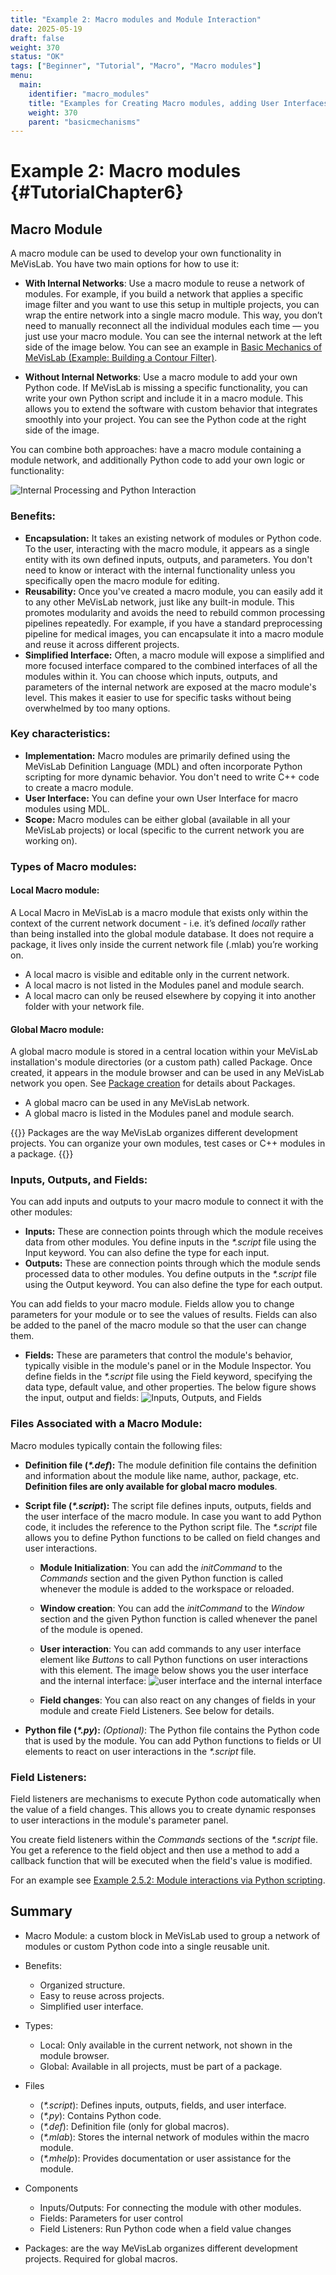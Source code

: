 ```yaml
---
title: "Example 2: Macro modules and Module Interaction"
date: 2025-05-19
draft: false
weight: 370
status: "OK"
tags: ["Beginner", "Tutorial", "Macro", "Macro modules"]
menu: 
  main:
    identifier: "macro_modules"
    title: "Examples for Creating Macro modules, adding User Interfaces and Python scripting."
    weight: 370
    parent: "basicmechanisms"
---
```


# Example 2: Macro modules {#TutorialChapter6}

## Macro Module 
A macro module can be used to develop your own functionality in MeVisLab. You have two main options for how to use it:

* **With Internal Networks**: Use a macro module to reuse a network of modules. For example, if you build a network that applies a specific image filter and you want to use this setup in multiple projects, you can wrap the entire network into a single macro module. This way, you don’t need to manually reconnect all the individual modules each time — you just use your macro module. You can see the internal network at the left side of the image below. You can see an example in [Basic Mechanics of MeVisLab (Example: Building a Contour Filter)](/tutorials/basicmechanisms#TutorialMacroModules).

* **Without Internal Networks**: Use a macro module to add your own Python code. If MeVisLab is missing a specific functionality, you can write your own Python script and include it in a macro module.
 This allows you to extend the software with custom behavior that integrates smoothly into your project. You can see the Python code at the right side of the image.


You can combine both approaches: have a macro module containing a module network, and additionally Python code to add your own logic or functionality:

 ![Internal Processing and Python Interaction](/images/tutorials/basicmechanics/with.png "Internal Processing and Python Interaction")

### Benefits:

* **Encapsulation:** 
It takes an existing network of modules or Python code. To the user, interacting with the macro module, it appears as a single entity with its own defined inputs, outputs, and parameters. You don't need to know or interact with the internal functionality unless you specifically open the macro module for editing.
* **Reusability:**
 Once you've created a macro module, you can easily add it to any other MeVisLab network, just like any built-in module. This promotes modularity and avoids the need to rebuild common processing pipelines repeatedly. For example, if you have a standard preprocessing pipeline for medical images, you can encapsulate it into a macro module and reuse it across different projects.
* **Simplified Interface:**
 Often, a macro module will expose a simplified and more focused interface compared to the combined interfaces of all the modules within it. You can choose which inputs, outputs, and parameters of the internal network are exposed at the macro module's level. This makes it easier to use for specific tasks without being overwhelmed by too many options.

 ### Key characteristics:
* **Implementation:**
Macro modules are primarily defined using the MeVisLab Definition Language (MDL) and often incorporate Python scripting for more dynamic behavior. You don't need to write C++ code to create a macro module.
* **User Interface:**
  You can define your own User Interface for macro modules using MDL.
* **Scope:**
Macro modules can be either global (available in all your MeVisLab projects) or local (specific to the current network you are working on).

### Types of Macro modules: 
#### Local Macro module:
A Local Macro in MeVisLab is a macro module that exists only within the context of the current network document - i.e. it’s defined *locally* rather than being installed into the global module database. It does not require a package, it lives only inside the current network file (.mlab) you’re working on.

*	A local macro is visible and editable only in the current network.
*	A local macro is not listed in the Modules panel and module search.
*	A local macro can only be reused elsewhere by copying it into another folder with your network file.

#### Global Macro module:
 A global macro module is stored in a central location within your MeVisLab installation's module directories (or a custom path) called Package. Once created, it appears in the module browser and can be used in any MeVisLab network you open. See [Package creation](/tutorials/basicmechanisms/macromodules/package/) for details about Packages.

*	A global macro can be used in any MeVisLab network.
*	A global macro is listed in the Modules panel and module search.
   
{{<alert class="info" caption="Info">}}
Packages are the way MeVisLab organizes different development projects. You can organize your own modules, test cases or C++ modules in a package.
{{</alert>}} 

### Inputs, Outputs, and Fields:
You can add inputs and outputs to your macro module to connect it with the other modules:
* **Inputs:** These are connection points through which the module receives data from other modules. You define inputs in the *\*.script* file using the Input keyword. You can also define the type for each input.
* **Outputs:** These are connection points through which the module sends processed data to other modules. You define outputs in the *\*.script* file using the Output keyword. You can also define the type for each output.

You can add fields to your macro module. Fields allow you to change parameters for your module or to see the values of results. Fields can also be added to the panel of the macro module so that the user can change them.
* **Fields:** These are parameters that control the module's behavior, typically visible in the module's panel or in the Module Inspector. You define fields in the *\*.script* file using the Field keyword, specifying the data type, default value, and other properties.
The below figure shows the input, output and fields:
![Inputs, Outputs, and Fields](/images/tutorials/basicmechanics/fields.png "Inputs, Outputs, and Fields")

### Files Associated with a Macro Module:
Macro modules typically contain the following files:
* **Definition file (*\*.def*):** The module definition file contains the definition and information about the module like name, author, package, etc. **Definition files are only available for global macro modules**.

* **Script file (*\*.script*):** The script file defines inputs, outputs, fields and the user interface of the macro module. In case you want to add Python code, it includes the reference to the Python script file. The *\*.script* file allows you to define Python functions to be called on field changes and user interactions.

  * **Module Initialization**: You can add the *initCommand* to the *Commands* section and the given Python function is called whenever the module is added to the workspace or reloaded.
  * **Window creation**: You can add the *initCommand* to the *Window* section and the given Python function is called whenever the panel of the module is opened.
  * **User interaction**: You can add commands to any user interface element like *Buttons* to call Python functions on user interactions with this element. The image below shows you the user interface and the internal interface:
  ![user interface and the internal interface](/images/tutorials/basicmechanics/mycountourFilter.png "user interface and the internal interface")

  * **Field changes**: You can also react on any changes of fields in your module and create Field Listeners. See below for details.
* **Python file (*\*.py*):** *(Optional)*: The Python file contains the Python code that is used by the module. You can add Python functions to fields or UI elements to react on user interactions in the *\*.script* file.

### Field Listeners:
Field listeners are mechanisms to execute Python code automatically when the value of a field changes. This allows you to create dynamic responses to user interactions in the module's parameter panel.

You create field listeners within the *Commands* sections of the *\*.script* file. You get a reference to the field object and then use a method to add a callback function that will be executed when the field's value is modified.

For an example see [Example 2.5.2: Module interactions via Python scripting](/tutorials/basicmechanisms/macromodules/scriptingexample2/).

## Summary
* Macro Module: a custom block in MeVisLab used to group a network of modules or custom Python code into a single reusable unit. 

* Benefits:
	* Organized structure.
	*	Easy to reuse across projects.
	*	Simplified user interface.

* Types:
	*	Local: Only available in the current network, not shown in the module browser.
	*	Global: Available in all projects, must be part of a package.

* Files
	*	(*\*.script*): Defines inputs, outputs, fields, and user interface.
	*	(*\*.py*): Contains Python code.
	*	(*\*.def*): Definition file (only for global macros).
  *	(*\*.mlab*): Stores the internal network of modules within the macro module.
  * (*\*.mhelp*): Provides documentation or user assistance for the module.

* Components
	*	Inputs/Outputs: For connecting the module with other modules. 
	*	Fields: Parameters for user control
	*	Field Listeners: Run Python code when a field value changes

* Packages: are the way MeVisLab organizes different development projects. Required for global macros.